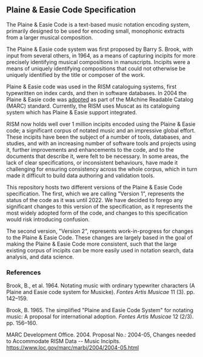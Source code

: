 ## Plaine & Easie Code Specification

The Plaine & Easie Code is a text-based music notation encoding system, primarily designed to be used
for encoding small, monophonic extracts from a larger musical composition. 

The Plaine & Easie code system was first proposed by Barry S. Brook, with input from several others, in 1964, 
as a means of capturing incipits for more precisely identifying musical compositions in manuscripts. Incipits were
a means of uniquely identifying compositions that could not otherwise be uniquely identified by the title or composer
of the work.

Plaine & Easie code was used in the RISM cataloguing systems, first typewritten on index cards, and then in 
software databases. In 2004 the Plaine & Easie code was [adopted](https://www.loc.gov/marc/marbi/2004/2004-05.html) as 
part of the MAchine Readable Catalog (MARC) standard. Currently, the RISM uses Muscat as its cataloguing system which
has Plaine & Easie support integrated.

RISM now holds well over 1 million incipits encoded using the Plaine & Easie code; a significant corpus of notated music
and an impressive global effort. These incipits have been the subject of a number of tools, databases,
and studies, and with an increasing number of software tools and projects using it, further improvements and enhancements
to the code, and to the documents that describe it, were felt to be necessary. In some areas, the lack of clear specifications,
or inconsistent behaviours, have made it challenging for ensuring consistency across the whole corpus, which in turn
made it difficult to build data authoring and validation tools. 

This repository hosts two different versions of the Plaine & Easie Code specification. The first, which we are calling
"Version 1", represents the status of the code as it was until 2022. We have decided to forego any significant changes
to this version of the specification, as it represents the most widely adopted form of the code, and changes to this
specification would risk introducing confusion.

The second version, "Version 2", represents work-in-progress for changes to the Plaine & Easie Code. These changes are
largely based in the goal of making the Plaine & Easie Code more consistent, such that the large existing corpus of 
incipits can be more easily used in notation search, data analysis, and data science.

### References

Brook, B., et al. 1964. Notating music with ordinary typewriter characters (A Plaine and Easie code system for Musicke). 
_Fontes Artis Musicae_ 11 (3). pp. 142–159.

Brook, B. 1965. The simplified "Plaine and Easie Code System" for notating music: A proposal for international adoption. 
_Fontes Artis Musicae_ 12 (2/3). pp. 156–160.

MARC Development Office. 2004. Proposal No.: 2004-05, Changes needed to Accommodate RISM Data -- Music Incipits. 
https://www.loc.gov/marc/marbi/2004/2004-05.html
